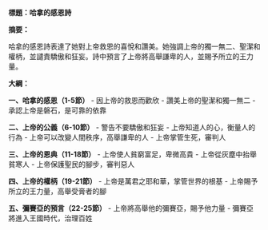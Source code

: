 **標題：哈拿的感恩詩**

**摘要：**

哈拿的感恩詩表達了她對上帝救恩的喜悅和讚美。她強調上帝的獨一無二、聖潔和權柄，並譴責驕傲和狂妄。詩中預言了上帝將高舉謙卑的人，並賜予所立的王力量。

**大綱：**

**一、哈拿的感恩（1-5節）**
    - 因上帝的救恩而歡欣
    - 讚美上帝的聖潔和獨一無二
    - 承認上帝是磐石，是可靠的依靠

**二、上帝的公義（6-10節）**
    - 警告不要驕傲和狂妄
    - 上帝知道人的心，衡量人的行為
    - 上帝可以改變人間秩序，高舉謙卑的人
    - 上帝掌管生死，審判人

**三、上帝的恩典（11-18節）**
    - 上帝使人貧窮富足，卑微高貴
    - 上帝從灰塵中抬舉貧寒人
    - 上帝保護聖民的腳步，審判惡人

**四、上帝的權柄（19-21節）**
    - 上帝是萬君之耶和華，掌管世界的根基
    - 上帝賜予所立的王力量，高舉受膏者的腳

**五、彌賽亞的預言（22-25節）**
    - 上帝將高舉他的彌賽亞，賜予他力量
    - 彌賽亞將進入王國時代，治理百姓